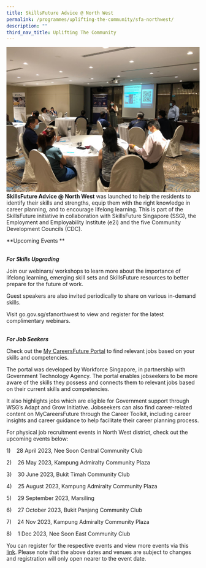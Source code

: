 ```yaml
---
title: SkillsFuture Advice @ North West
permalink: /programmes/uplifting-the-community/sfa-northwest/
description: ""
third_nav_title: Uplifting The Community
---
```

![](/images/Programmes/Uplifting%20The%20Community/Park%20Royal.jpg)**SkillsFuture Advice @ North West** was launched to help the residents to identify their skills and strengths, equip them with the right knowledge in career planning, and to encourage lifelong learning. This is part of the SkillsFuture initiative in collaboration with SkillsFuture Singapore (SSG), the Employment and Employability Institute (e2i) and the five Community Development Councils (CDC).

**Upcoming Events **

<br>***For Skills Upgrading***        

Join our webinars/ workshops to learn more about the importance of lifelong learning, emerging skill sets and SkillsFuture resources to better prepare for the future of work.

Guest speakers are also invited periodically to share on various in-demand skills.

Visit go.gov.sg/sfanorthwest to view and register for the latest complimentary webinars.

<br>***For Job Seekers*** 
 
Check out the [My CareersFuture Portal](https://www.mycareersfuture.gov.sg/) to find relevant jobs based on your skills and competencies.

The portal was developed by Workforce Singapore, in partnership with Government Technology Agency. The portal enables jobseekers to be more aware of the skills they possess and connects them to relevant jobs based on their current skills and competencies.

It also highlights jobs which are eligible for Government support through WSG’s Adapt and Grow Initiative. Jobseekers can also find career-related content on MyCareersFuture through the Career Toolkit, including career insights and career guidance to help facilitate their career planning process.

For physical job recruitment events in North West district, check out the upcoming events below:

1)    28 April 2023, Nee Soon Central Community Club

2)    26 May 2023, Kampung Admiralty Community Plaza

3)    30 June 2023, Bukit Timah Community Club

4)    25 August 2023, Kampung Admiralty Community Plaza

5)    29 September 2023, Marsiling

6)    27 October 2023, Bukit Panjang Community Club

7)    24 Nov 2023, Kampung Admiralty Community Plaza

8)    1 Dec 2023, Nee Soon East Community Club

You can register for the respective events and view more events via this [link](https://e2i.com.sg/events/). Please note that the above dates and venues are subject to changes and registration will only open nearer to the event date.